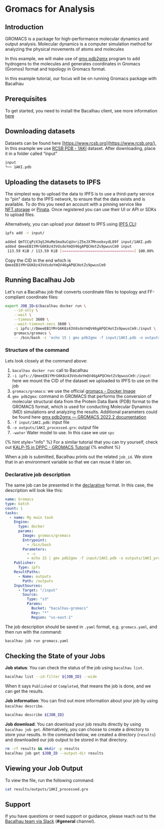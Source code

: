 # Gromacs for Analysis

## Introduction[​](http://localhost:3000/examples/molecular-dynamics/Gromacs/#introduction) <a href="#introduction" id="introduction"></a>

GROMACS is a package for high-performance molecular dynamics and output analysis. Molecular dynamics is a computer simulation method for analyzing the physical movements of atoms and molecules

In this example, we will make use of [gmx pdb2gmx](https://manual.gromacs.org/documentation/current/onlinehelp/gmx-pdb2gmx.html#description) program to add hydrogens to the molecules and generates coordinates in Gromacs (Gromos) format and topology in Gromacs format.

In this example tutorial, our focus will be on running Gromacs package with Bacalhau

## Prerequisites[​](http://localhost:3000/examples/molecular-dynamics/Gromacs/#prerequisites) <a href="#prerequisites" id="prerequisites"></a>

To get started, you need to install the Bacalhau client, see more information [here](../../getting-started/installation.md)

## Downloading datasets[​](http://localhost:3000/examples/molecular-dynamics/Gromacs/#downloading-datasets) <a href="#downloading-datasets" id="downloading-datasets"></a>

Datasets can be found here [https://www.rcsb.org](https://www.rcsb.org/), In this example we use [RCSB PDB - 1AKI](https://www.rcsb.org/structure/1AKI) dataset. After downloading, place it in a folder called “input”

```bash
input
└── 1AKI.pdb
```

## Uploading the datasets to IPFS[​](http://localhost:3000/examples/molecular-dynamics/Gromacs/#uploading-the-datasets-to-ipfs) <a href="#uploading-the-datasets-to-ipfs" id="uploading-the-datasets-to-ipfs"></a>

The simplest way to upload the data to IPFS is to use a third-party service to "pin" data to the IPFS network, to ensure that the data exists and is available. To do this you need an account with a pinning service like [NFT.storage](https://nft.storage/) or [Pinata](https://pinata.cloud/). Once registered you can use their UI or API or SDKs to upload files.

Alternatively, you can upload your dataset to IPFS using [IPFS CLI](https://docs.ipfs.tech/install/command-line/#official-distributions):

```bash
ipfs add -r input/

added QmTCCqPzX3qSJHuMeSma9uCqUnriZ5eJX7MnxebxydL89f input/1AKI.pdb
added QmeeEB1YMrG6K8z43VdsdoYmQV46gAPQCHotZs9pwusCm9 input
 113.59 KiB / 113.59 KiB [=================================] 100.00%
```

Copy the CID in the end which is `QmeeEB1YMrG6K8z43VdsdoYmQV46gAPQCHotZs9pwusCm9`

## Running Bacalhau Job[​](http://localhost:3000/examples/molecular-dynamics/Gromacs/#running-bacalhau-job) <a href="#running-bacalhau-job" id="running-bacalhau-job"></a>

Let's run a Bacalhau job that converts coordinate files to topology and FF-compliant coordinate files:

```bash
export JOB_ID=$(bacalhau docker run \
    --id-only \
    --wait \
    --timeout 3600 \
    --wait-timeout-secs 3600 \
    -i ipfs://QmeeEB1YMrG6K8z43VdsdoYmQV46gAPQCHotZs9pwusCm9:/input \
    gromacs/gromacs \
    -- /bin/bash -c 'echo 15 | gmx pdb2gmx -f input/1AKI.pdb -o outputs/1AKI_processed.gro -water spc')
```

### Structure of the command[​](http://localhost:3000/examples/molecular-dynamics/Gromacs/#structure-of-the-command) <a href="#structure-of-the-command" id="structure-of-the-command"></a>

Lets look closely at the command above:

1. `bacalhau docker run`: call to Bacalhau
2. `-i ipfs://QmeeEB1YMrG6K8z43VdsdoYmQV46gAPQCHotZs9pwusCm9:/input`: here we mount the CID of the dataset we uploaded to IPFS to use on the job
3. `gromacs/gromacs`: we use the official [gromacs - Docker Image](https://hub.docker.com/r/gromacs/gromacs)
4. `gmx pdb2gmx`: command in GROMACS that performs the conversion of molecular structural data from the Protein Data Bank (PDB) format to the GROMACS format, which is used for conducting Molecular Dynamics (MD) simulations and analyzing the results. Additional parameters could be found here [gmx pdb2gmx — GROMACS 2022.2 documentation](https://manual.gromacs.org/documentation/current/onlinehelp/gmx-pdb2gmx.html)
5. `-f input/1AKI.pdb`: input file
6. `-o outputs/1AKI_processed.gro`: output file
7. `-water` Water model to use. In this case we use `spc`

{% hint style="info" %}
For a similar tutorial that you can try yourself, check out [KALP-15 in DPPC - GROMACS Tutorial](http://www.mdtutorials.com/gmx/membrane\_protein/01\_pdb2gmx.html)
{% endhint %}

When a job is submitted, Bacalhau prints out the related `job_id`. We store that in an environment variable so that we can reuse it later on.

### Declarative job description[​](http://localhost:3000/examples/molecular-dynamics/Gromacs/#declarative-job-description) <a href="#declarative-job-description" id="declarative-job-description"></a>

The same job can be presented in the [declarative](http://localhost:3000/setting-up/jobs/job-specification/job) format. In this case, the description will look like this:

```yaml
name: Gromacs
type: batch
count: 1
tasks:
  - name: My main task
    Engine:
      type: docker
      params:
        Image: gromacs/gromacs
        Entrypoint:
          - /bin/bash
        Parameters:
          - -c
          - echo 15 | gmx pdb2gmx -f input/1AKI.pdb -o outputs/1AKI_processed.gro -water spc
    Publisher:
      Type: ipfs
    ResultPaths:
      - Name: outputs
        Path: /outputs      
    InputSources:
      - Target: "/input"
        Source:
          Type: "s3"
          Params:
            Bucket: "bacalhau-gromacs"
            Key: "*"
            Region: "us-east-1"
```

The job description should be saved in `.yaml` format, e.g. `gromacs.yaml`, and then run with the command:

```bash
bacalhau job run gromacs.yaml
```

## Checking the State of your Jobs[​](http://localhost:3000/examples/molecular-dynamics/Gromacs/#checking-the-state-of-your-jobs) <a href="#checking-the-state-of-your-jobs" id="checking-the-state-of-your-jobs"></a>

**Job status**: You can check the status of the job using `bacalhau list`.

```bash
bacalhau list --id-filter ${JOB_ID} --wide
```

When it says `Published` or `Completed`, that means the job is done, and we can get the results.

**Job information**: You can find out more information about your job by using `bacalhau describe`.

```bash
bacalhau describe ${JOB_ID}
```

**Job download**: You can download your job results directly by using `bacalhau job get`. Alternatively, you can choose to create a directory to store your results. In the command below, we created a directory (`results`) and downloaded our job output to be stored in that directory.

```bash
rm -rf results && mkdir -p results
bacalhau job get $JOB_ID --output-dir results
```

## Viewing your Job Output[​](http://localhost:3000/examples/molecular-dynamics/Gromacs/#viewing-your-job-output) <a href="#viewing-your-job-output" id="viewing-your-job-output"></a>

To view the file, run the following command:

```bash
cat results/outputs/1AKI_processed.gro  
```

## Support[​](http://localhost:3000/examples/molecular-dynamics/Gromacs/#support) <a href="#support" id="support"></a>

If you have questions or need support or guidance, please reach out to the [Bacalhau team via Slack](https://bacalhauproject.slack.com/ssb/redirect) (**#general** channel).

